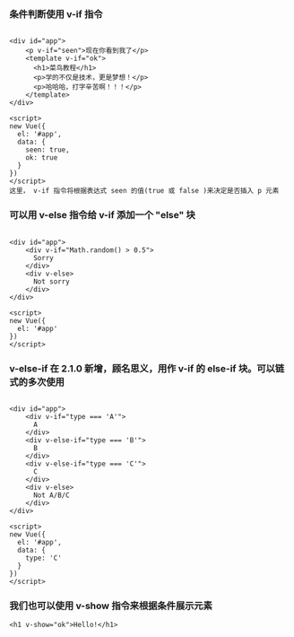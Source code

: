 ### 条件判断使用 v-if 指令
```

<div id="app">
    <p v-if="seen">现在你看到我了</p>
    <template v-if="ok">
      <h1>菜鸟教程</h1>
      <p>学的不仅是技术，更是梦想！</p>
      <p>哈哈哈，打字辛苦啊！！！</p>
    </template>
</div>
    
<script>
new Vue({
  el: '#app',
  data: {
    seen: true,
    ok: true
  }
})
</script>
这里， v-if 指令将根据表达式 seen 的值(true 或 false )来决定是否插入 p 元素
```
### 可以用 v-else 指令给 v-if 添加一个 "else" 块
```

<div id="app">
    <div v-if="Math.random() > 0.5">
      Sorry
    </div>
    <div v-else>
      Not sorry
    </div>
</div>
    
<script>
new Vue({
  el: '#app'
})
</script>
```
### v-else-if 在 2.1.0 新增，顾名思义，用作 v-if 的 else-if 块。可以链式的多次使用
```

<div id="app">
    <div v-if="type === 'A'">
      A
    </div>
    <div v-else-if="type === 'B'">
      B
    </div>
    <div v-else-if="type === 'C'">
      C
    </div>
    <div v-else>
      Not A/B/C
    </div>
</div>
    
<script>
new Vue({
  el: '#app',
  data: {
    type: 'C'
  }
})
</script>
```
### 我们也可以使用 v-show 指令来根据条件展示元素
```
<h1 v-show="ok">Hello!</h1>
```

